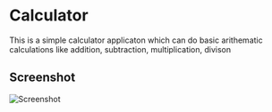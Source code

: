 # Calculator

This is a simple calculator applicaton which can do basic arithematic calculations like addition, subtraction, multiplication, divison

## Screenshot

![Screenshot](https://github.com/berserker09/Calculator/assets/127211985/02776533-2cf1-4e09-8ec7-8c49c4429560)
